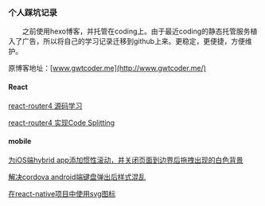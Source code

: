 ### 个人踩坑记录
　　之前使用hexo博客，并托管在coding上。由于最近coding的静态托管服务植入了广告，所以将自己的学习记录迁移到github上来。更稳定，更便捷，方便维护。

原博客地址：[www.gwtcoder.me](http://www.gwtcoder.me/)

#### React
[react-router4 源码学习](https://github.com/sohoorc/react-router-source-learning)

[react-router4 实现Code Splitting](https://github.com/sohoorc/Study-Notes/blob/master/notes/react/react-router4%20%E5%AE%9E%E7%8E%B0%E6%8C%89%E9%9C%80%E5%8A%A0%E8%BD%BD%E4%BB%A3%E7%A0%81%E6%8B%86%E5%88%86.md)

#### mobile
[为iOS端hybrid app添加惯性滚动，并关闭页面到边界后拖拽出现的白色背景](https://github.com/sohoorc/Study-Notes/blob/master/notes/mobile/%E4%B8%BAiOS%E7%AB%AFhybrid%20app%E6%B7%BB%E5%8A%A0%E6%83%AF%E6%80%A7%E6%BB%9A%E5%8A%A8%EF%BC%8C%E5%B9%B6%E5%85%B3%E9%97%AD%E9%A1%B5%E9%9D%A2%E5%88%B0%E8%BE%B9%E7%95%8C%E5%90%8E%E6%8B%96%E6%8B%BD%E5%87%BA%E7%8E%B0%E7%9A%84%E7%99%BD%E8%89%B2%E8%83%8C%E6%99%AF.md)

[解决cordova android端键盘弹出后样式混乱](https://github.com/sohoorc/Study-Notes/blob/master/notes/mobile/%E8%A7%A3%E5%86%B3cordova%20android%E7%AB%AF%E9%94%AE%E7%9B%98%E5%BC%B9%E5%87%BA%E6%97%B6%E6%A0%B7%E5%BC%8F%E6%B7%B7%E4%B9%B1.md)

[在react-native项目中使用svg图标]()